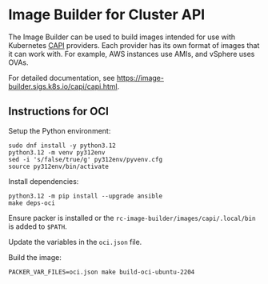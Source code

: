 # Image Builder for Cluster API

The Image Builder can be used to build images intended for use with Kubernetes [CAPI](https://cluster-api.sigs.k8s.io/) providers. Each provider has its own format of images that it can work with. For example, AWS instances use AMIs, and vSphere uses OVAs.

For detailed documentation, see https://image-builder.sigs.k8s.io/capi/capi.html.

## Instructions for OCI

Setup the Python environment:

    sudo dnf install -y python3.12
    python3.12 -m venv py312env
    sed -i 's/false/true/g' py312env/pyvenv.cfg
    source py312env/bin/activate

Install dependencies:

    python3.12 -m pip install --upgrade ansible
    make deps-oci

Ensure packer is installed or the `rc-image-builder/images/capi/.local/bin` is added to `$PATH`.

Update the variables in the `oci.json` file.

Build the image:

    PACKER_VAR_FILES=oci.json make build-oci-ubuntu-2204

